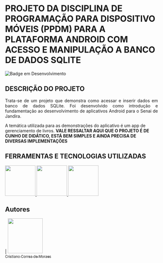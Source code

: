 # PROJETO DA DISCIPLINA DE PROGRAMAÇÃO PARA DISPOSITIVO MÓVEIS (PPDM) PARA A PLATAFORMA ANDROID COM ACESSO E MANIPULAÇÃO A BANCO DE DADOS SQLITE

![Badge em Desenvolvimento](http://img.shields.io/static/v1?label=STATUS&message=EM%20DESENVOLVIMENTO&color=GREEN&style=for-the-badge)

## DESCRIÇÃO DO PROJETO
<p align="justify">
Trata-se de um projeto que demonstra como acessar e inserir dados em banco de dados SQLite. Foi desenvolvido como introdução e fundamentação ao desenvolvimento de aplicativos Android para o Senai de Jandira.

A temática utilizada para as demonstrações do aplicativo é um app de gerenciamento de livros. <strong>VALE RESSALTAR AQUI QUE O PROJETO É DE CUNHO DE DIDÁTICO, ESTÁ BEM SIMPLES E AINDA PRECISA DE DIVERSAS IMPLEMENTAÇÕES</strong> 
</p>


## FERRAMENTAS E TECNOLOGIAS UTILIZADAS

<a href="#">
<img src="https://cdn.jsdelivr.net/gh/devicons/devicon/icons/android/android-original-wordmark.svg" width=100 />       
</a>
<a href="#">
<img src="https://cdn.jsdelivr.net/gh/devicons/devicon/icons/java/java-original.svg" width=100 />
</a>
<a href="#">
<img src="https://cdn.jsdelivr.net/gh/devicons/devicon/icons/sqlite/sqlite-original-wordmark.svg" width=100 />
</a>

## Autores

| [<img src="https://avatars.githubusercontent.com/u/94192765?v=4" width=115><br><sub>Cristiano Correa de Moraes</sub>](https://github.com/cristianocorreamoraes)
